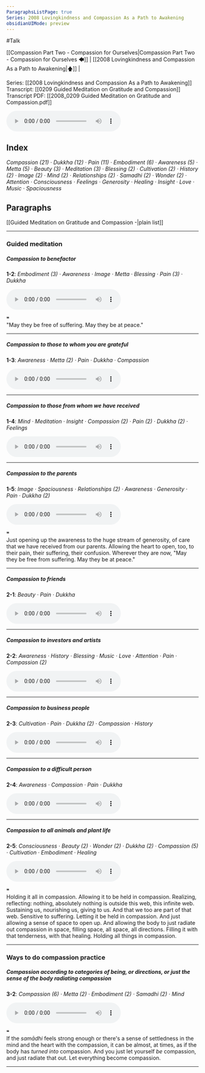 ```yaml
---
ParagraphsListPage: true
Series: 2008 Lovingkindness and Compassion As a Path to Awakening
obsidianUIMode: preview
---
```

#Talk

[[Compassion Part Two - Compassion for Ourselves|Compassion Part Two - Compassion for Ourselves 🡄]] | [[2008 Lovingkindness and Compassion As a Path to Awakening|🡅]] | 

Series: [[2008 Lovingkindness and Compassion As a Path to Awakening]]
Transcript: [[0209 Guided Meditation on Gratitude and Compassion]]
Transcript PDF: [[2008_0209 Guided Meditation on Gratitude and Compassion.pdf]]

<audio controls preload=metadata style=" width:300px;" controlslist="nodownload"><source src="https://dharmaseed.org/talks/11952/20080209-Rob_Burbea-GAIA-guided_meditation_on_gratitude_and_compassion-11952.mp3" type="audio/mpeg">???</audio>

## Index
<span class="counts">_<a data-href="Compassion" class="internal-link">Compassion</a> (21) · <a data-href="Dukkha" class="internal-link">Dukkha</a> (12) · <a data-href="Pain" class="internal-link">Pain</a> (11) · <a data-href="Embodiment" class="internal-link">Embodiment</a> (6) · <a data-href="Awareness" class="internal-link">Awareness</a> (5) · <a data-href="Metta" class="internal-link">Metta</a> (5) · <a data-href="Beauty" class="internal-link">Beauty</a> (3) · <a data-href="Meditation" class="internal-link">Meditation</a> (3) · <a data-href="Blessing" class="internal-link">Blessing</a> (2) · <a data-href="Cultivation" class="internal-link">Cultivation</a> (2) · <a data-href="History" class="internal-link">History</a> (2) · <a data-href="Image" class="internal-link">Image</a> (2) · <a data-href="Mind" class="internal-link">Mind</a> (2) · <a data-href="Relationships" class="internal-link">Relationships</a> (2) · <a data-href="Samadhi" class="internal-link">Samadhi</a> (2) · <a data-href="Wonder" class="internal-link">Wonder</a> (2) · <a data-href="Attention" class="internal-link">Attention</a> · <a data-href="Consciousness" class="internal-link">Consciousness</a> · <a data-href="Feelings" class="internal-link">Feelings</a> · <a data-href="Generosity" class="internal-link">Generosity</a> · <a data-href="Healing" class="internal-link">Healing</a> · <a data-href="Insight" class="internal-link">Insight</a> · <a data-href="Love" class="internal-link">Love</a> · <a data-href="Music" class="internal-link">Music</a> · <a data-href="Spaciousness" class="internal-link">Spaciousness</a>_</span>
<br/>

## Paragraphs
[[Guided Meditation on Gratitude and Compassion -|plain list]]

---
### Guided meditation
##### Compassion to benefactor
<span class="counts">**<a aria-label-position="top" aria-label="0209 Guided Meditation on Gratitude and Compassion > ^1-2" data-href="0209 Guided Meditation on Gratitude and Compassion#^1-2" class="internal-link">1-2</a>**: _<a data-href="Embodiment" class="internal-link">Embodiment</a> (3) · <a data-href="Awareness" class="internal-link">Awareness</a> · <a data-href="Image" class="internal-link">Image</a> · <a data-href="Metta" class="internal-link">Metta</a> · <a data-href="Blessing" class="internal-link">Blessing</a> · <a data-href="Pain" class="internal-link">Pain</a> (3) · <a data-href="Dukkha" class="internal-link">Dukkha</a>_</span>

<audio controls preload=metadata style=" width:300px;" controlslist="nodownload"><source src="https://dharmaseed.org/talks/11952/20080209-Rob_Burbea-GAIA-guided_meditation_on_gratitude_and_compassion-11952.mp3#t=00:33" type="audio/mpeg">???</audio>

<div class="admonition quote"><div class="title">❝</div><div class="content">
"May they be free of suffering. May they be at peace."<br/>
</div></div>

---
##### Compassion to those to whom you are grateful
<span class="counts">**<a aria-label-position="top" aria-label="0209 Guided Meditation on Gratitude and Compassion > ^1-3" data-href="0209 Guided Meditation on Gratitude and Compassion#^1-3" class="internal-link">1-3</a>**: _<a data-href="Awareness" class="internal-link">Awareness</a> · <a data-href="Metta" class="internal-link">Metta</a> (2) · <a data-href="Pain" class="internal-link">Pain</a> · <a data-href="Dukkha" class="internal-link">Dukkha</a> · <a data-href="Compassion" class="internal-link">Compassion</a>_</span>

<audio controls preload=metadata style=" width:300px;" controlslist="nodownload"><source src="https://dharmaseed.org/talks/11952/20080209-Rob_Burbea-GAIA-guided_meditation_on_gratitude_and_compassion-11952.mp3#t=05:10" type="audio/mpeg">???</audio>

---
##### Compassion to those from whom we have received
<span class="counts">**<a aria-label-position="top" aria-label="0209 Guided Meditation on Gratitude and Compassion > ^1-4" data-href="0209 Guided Meditation on Gratitude and Compassion#^1-4" class="internal-link">1-4</a>**: _<a data-href="Mind" class="internal-link">Mind</a> · <a data-href="Meditation" class="internal-link">Meditation</a> · <a data-href="Insight" class="internal-link">Insight</a> · <a data-href="Compassion" class="internal-link">Compassion</a> (2) · <a data-href="Pain" class="internal-link">Pain</a> (2) · <a data-href="Dukkha" class="internal-link">Dukkha</a> (2) · <a data-href="Feelings" class="internal-link">Feelings</a>_</span>

<audio controls preload=metadata style=" width:300px;" controlslist="nodownload"><source src="https://dharmaseed.org/talks/11952/20080209-Rob_Burbea-GAIA-guided_meditation_on_gratitude_and_compassion-11952.mp3#t=08:15" type="audio/mpeg">???</audio>

---
##### Compassion to the parents
<span class="counts">**<a aria-label-position="top" aria-label="0209 Guided Meditation on Gratitude and Compassion > ^1-5" data-href="0209 Guided Meditation on Gratitude and Compassion#^1-5" class="internal-link">1-5</a>**: _<a data-href="Image" class="internal-link">Image</a> · <a data-href="Spaciousness" class="internal-link">Spaciousness</a> · <a data-href="Relationships" class="internal-link">Relationships</a> (2) · <a data-href="Awareness" class="internal-link">Awareness</a> · <a data-href="Generosity" class="internal-link">Generosity</a> · <a data-href="Pain" class="internal-link">Pain</a> · <a data-href="Dukkha" class="internal-link">Dukkha</a> (2)_</span>

<audio controls preload=metadata style=" width:300px;" controlslist="nodownload"><source src="https://dharmaseed.org/talks/11952/20080209-Rob_Burbea-GAIA-guided_meditation_on_gratitude_and_compassion-11952.mp3#t=15:00" type="audio/mpeg">???</audio>

<div class="admonition quote"><div class="title">❝</div><div class="content">
Just opening up the awareness to the huge stream of generosity, of care that we have received from our parents. Allowing the heart to open, too, to their pain, their suffering, their confusion. Wherever they are now, "May they be free from suffering. May they be at peace."<br/>
</div></div>

---
##### Compassion to friends
<span class="counts">**<a aria-label-position="top" aria-label="0209 Guided Meditation on Gratitude and Compassion > ^2-1" data-href="0209 Guided Meditation on Gratitude and Compassion#^2-1" class="internal-link">2-1</a>**: _<a data-href="Beauty" class="internal-link">Beauty</a> · <a data-href="Pain" class="internal-link">Pain</a> · <a data-href="Dukkha" class="internal-link">Dukkha</a>_</span>

<audio controls preload=metadata style=" width:300px;" controlslist="nodownload"><source src="https://dharmaseed.org/talks/11952/20080209-Rob_Burbea-GAIA-guided_meditation_on_gratitude_and_compassion-11952.mp3#t=19:50" type="audio/mpeg">???</audio>

---
##### Compassion to investors and artists
<span class="counts">**<a aria-label-position="top" aria-label="0209 Guided Meditation on Gratitude and Compassion > ^2-2" data-href="0209 Guided Meditation on Gratitude and Compassion#^2-2" class="internal-link">2-2</a>**: _<a data-href="Awareness" class="internal-link">Awareness</a> · <a data-href="History" class="internal-link">History</a> · <a data-href="Blessing" class="internal-link">Blessing</a> · <a data-href="Music" class="internal-link">Music</a> · <a data-href="Love" class="internal-link">Love</a> · <a data-href="Attention" class="internal-link">Attention</a> · <a data-href="Pain" class="internal-link">Pain</a> · <a data-href="Compassion" class="internal-link">Compassion</a> (2)_</span>

<audio controls preload=metadata style=" width:300px;" controlslist="nodownload"><source src="https://dharmaseed.org/talks/11952/20080209-Rob_Burbea-GAIA-guided_meditation_on_gratitude_and_compassion-11952.mp3#t=23:25" type="audio/mpeg">???</audio>

---
##### Compassion to business people
<span class="counts">**<a aria-label-position="top" aria-label="0209 Guided Meditation on Gratitude and Compassion > ^2-3" data-href="0209 Guided Meditation on Gratitude and Compassion#^2-3" class="internal-link">2-3</a>**: _<a data-href="Cultivation" class="internal-link">Cultivation</a> · <a data-href="Pain" class="internal-link">Pain</a> · <a data-href="Dukkha" class="internal-link">Dukkha</a> (2) · <a data-href="Compassion" class="internal-link">Compassion</a> · <a data-href="History" class="internal-link">History</a>_</span>

<audio controls preload=metadata style=" width:300px;" controlslist="nodownload"><source src="https://dharmaseed.org/talks/11952/20080209-Rob_Burbea-GAIA-guided_meditation_on_gratitude_and_compassion-11952.mp3#t=29:30" type="audio/mpeg">???</audio>

---
##### Compassion to a difficult person
<span class="counts">**<a aria-label-position="top" aria-label="0209 Guided Meditation on Gratitude and Compassion > ^2-4" data-href="0209 Guided Meditation on Gratitude and Compassion#^2-4" class="internal-link">2-4</a>**: _<a data-href="Awareness" class="internal-link">Awareness</a> · <a data-href="Compassion" class="internal-link">Compassion</a> · <a data-href="Pain" class="internal-link">Pain</a> · <a data-href="Dukkha" class="internal-link">Dukkha</a>_</span>

<audio controls preload=metadata style=" width:300px;" controlslist="nodownload"><source src="https://dharmaseed.org/talks/11952/20080209-Rob_Burbea-GAIA-guided_meditation_on_gratitude_and_compassion-11952.mp3#t=33:55" type="audio/mpeg">???</audio>

---
##### Compassion to all animals and plant life
<span class="counts">**<a aria-label-position="top" aria-label="0209 Guided Meditation on Gratitude and Compassion > ^2-5" data-href="0209 Guided Meditation on Gratitude and Compassion#^2-5" class="internal-link">2-5</a>**: _<a data-href="Consciousness" class="internal-link">Consciousness</a> · <a data-href="Beauty" class="internal-link">Beauty</a> (2) · <a data-href="Wonder" class="internal-link">Wonder</a> (2) · <a data-href="Dukkha" class="internal-link">Dukkha</a> (2) · <a data-href="Compassion" class="internal-link">Compassion</a> (5) · <a data-href="Cultivation" class="internal-link">Cultivation</a> · <a data-href="Embodiment" class="internal-link">Embodiment</a> · <a data-href="Healing" class="internal-link">Healing</a>_</span>

<audio controls preload=metadata style=" width:300px;" controlslist="nodownload"><source src="https://dharmaseed.org/talks/11952/20080209-Rob_Burbea-GAIA-guided_meditation_on_gratitude_and_compassion-11952.mp3#t=36:20" type="audio/mpeg">???</audio>

<div class="admonition quote"><div class="title">❝</div><div class="content">
Holding it all in compassion. Allowing it to be held in compassion. Realizing, reflecting: nothing, absolutely nothing is outside this web, this infinite web. Sustaining us, nourishing us, giving to us. And that we too are part of that web. Sensitive to suffering. Letting it be held in compassion. And just allowing a sense of space to open up. And allowing the body to just radiate out compassion in space, filling space, all space, all directions. Filling it with that tenderness, with that healing. Holding all things in compassion.<br/>
</div></div>

---
### Ways to do compassion practice
##### Compassion according to categories of being, or directions, or just the sense of the body radiating compassion
<span class="counts">**<a aria-label-position="top" aria-label="0209 Guided Meditation on Gratitude and Compassion > ^3-2" data-href="0209 Guided Meditation on Gratitude and Compassion#^3-2" class="internal-link">3-2</a>**: _<a data-href="Compassion" class="internal-link">Compassion</a> (6) · <a data-href="Metta" class="internal-link">Metta</a> (2) · <a data-href="Embodiment" class="internal-link">Embodiment</a> (2) · <a data-href="Samadhi" class="internal-link">Samadhi</a> (2) · <a data-href="Mind" class="internal-link">Mind</a>_</span>

<audio controls preload=metadata style=" width:300px;" controlslist="nodownload"><source src="https://dharmaseed.org/talks/11952/20080209-Rob_Burbea-GAIA-guided_meditation_on_gratitude_and_compassion-11952.mp3#t=45:00" type="audio/mpeg">???</audio>

<div class="admonition quote"><div class="title">❝</div><div class="content">
If the <i>samādhi</i> feels strong enough or there's a sense of settledness in the mind and the heart with the compassion, it can be almost, at times, as if the body has <i>turned into</i> compassion. And you just let yourself <i>be</i> compassion, and just radiate that out. Let everything become compassion.<br/>
</div></div>

---

